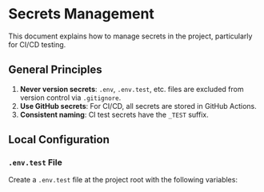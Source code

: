 # Secrets Management

This document explains how to manage secrets in the project, particularly for CI/CD testing.

## General Principles

1. **Never version secrets**: `.env`, `.env.test`, etc. files are excluded from version control via `.gitignore`.
2. **Use GitHub secrets**: For CI/CD, all secrets are stored in GitHub Actions.
3. **Consistent naming**: CI test secrets have the `_TEST` suffix.

## Local Configuration

### `.env.test` File

Create a `.env.test` file at the project root with the following variables:
